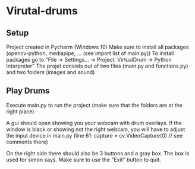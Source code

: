 # Virutal-drums

## Setup ##
Project created in Pycharm (Windows 10)
Make sure to install all packages (opencv-python, mediapipe, ... (see import list of main.py))
  To install packages go to "File -> Settings... -> Project: VirtualDrum -> Python Interpreter"
The projet consists out of two files (main.py and functions.py) and two folders (images and sound)


## Play Drums ##
Execute main.py to run the project (make sure that the folders are at the right place)

A gui should open showing you your webcam with drum overlays. If the window is black or showing not the right webcam, you will have to adjust the input device in main.py (line 61: capture = cv.VideoCapture(0) // see comments there)

On the right side there should also be 3 buttons and a gray box. The box is used for simon says.
Make sure to use the "Exit" button to quit.

